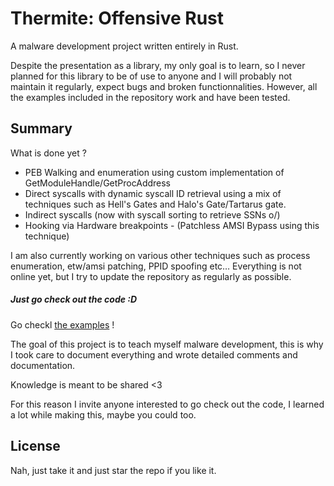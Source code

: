 # Thermite: Offensive Rust

A malware development project written entirely in Rust.

Despite the presentation as a library, my only goal is to learn, so I never planned for this library to be of use to anyone and I will probably not maintain it regularly, expect bugs and broken functionnalities. However, all the examples included in the repository work and have been tested. 

## Summary

What is done yet ?

* PEB Walking and enumeration using custom implementation of GetModuleHandle/GetProcAddress
* Direct syscalls with dynamic syscall ID retrieval using a mix of techniques such as Hell's Gates and Halo's Gate/Tartarus gate.
* Indirect syscalls (now with syscall sorting to retrieve SSNs o/)
* Hooking via Hardware breakpoints - (Patchless AMSI Bypass using this technique)

I am also currently working on various other techniques such as process enumeration, etw/amsi patching, PPID spoofing etc… Everything is not online yet, but I try to update the repository as regularly as possible.

##### Just go check out the code :D

Go checkl [the examples](/examples/readme.md) !

The goal of this project is to teach myself malware development, this is why I took care to document everything and wrote detailed comments and documentation.

Knowledge is meant to be shared <3

For this reason I invite anyone interested to go check out the code, I learned a lot while making this, maybe you could too.

## License

Nah, just take it and just star the repo if you like it.
